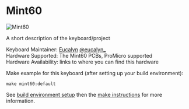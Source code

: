 # Mint60

![Mint60](https://imgur.com/a/8xnTS4U)

A short description of the keyboard/project

Keyboard Maintainer: [Eucalyn](https://github.com/eucalyn)  [@eucalyn_](https://twitter.com/eucalyn_)  
Hardware Supported: The Mint60 PCBs, ProMicro supported  
Hardware Availability: links to where you can find this hardware

Make example for this keyboard (after setting up your build environment):

    make mint60:default

See [build environment setup](https://docs.qmk.fm/build_environment_setup.html) then the [make instructions](https://docs.qmk.fm/make_instructions.html) for more information.
